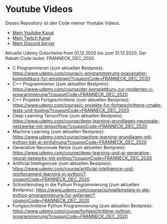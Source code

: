 # Youtube Videos

Dieses Repository ist den Code meiner Youtube Videos.

- [Mein Youtube Kanal](https://www.youtube.com/user/FranneckLP)
- [Mein Twitch Kanal](https://www.twitch.tv/frannecklp)
- [Mein Discord Server](https://discord.gg/vHzfaPz62H)

Aktuelle Udemy Gutscheine from 01.12.2020 bis zum 31.12.2020,
Der Rabatt-Code lautet: FRANNECK_DEC_2020

- C Programmieren (zum aktuellen Bestpreis):
https://www.udemy.com/course/c-programmierung-praxisnaher-komplettkurs-fur-einsteiger/?couponCode=FRANNECK_DEC_2020
- C++ Programmieren (zum aktuellen Bestpreis):
https://www.udemy.com/course/der-komplettkurs-zur-modernen-c-programmierung/?couponCode=FRANNECK_DEC_2020
- C++ Projekte Fortgeschrittene (zum aktuellen Bestpreis):
https://www.udemy.com/course/c-projekte-fur-fortgeschrittene-cmake-tests-und-tooling/?couponCode=FRANNECK_DEC_2020
- Deep Learning TensorFlow (zum aktuellen Bestpreis):
https://www.udemy.com/course/deep-learning-grundlagen-neuronale-netzwerke-mit-tensorflow/?couponCode=FRANNECK_DEC_2020
- Machine Learning (zum aktuellen Bestpreis):
https://www.udemy.com/course/machine-learning-grundlagen-mit-python-inkl-ai-einfuhrung/?couponCode=FRANNECK_DEC_2020
- Generative Neuronale Netze (zum aktuellen Bestpreis):
https://www.udemy.com/course/deep-learning-und-ai-generative-neural-networks-mit-python/?couponCode=FRANNECK_DEC_2020
- Artificial Intelligencee (zum aktuellen Bestpreis):
https://www.udemy.com/course/artificial-intelligence-und-reinforcement-learning-in-python/?couponCode=FRANNECK_DEC_2020
- Schnelleinstieg in die Python Programmierung (zum aktuellen Bestpreis):
https://www.udemy.com/course/schnelleinstieg-in-die-python-programmierung-fur-anfanger/?couponCode=FRANNECK_DEC_2020
- Fortgeschrittene Python Programmierung (zum aktuellen Bestpreis):
https://www.udemy.com/course/fortgeschrittene-python-programmierung/?couponCode=FRANNECK_DEC_2020
